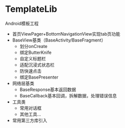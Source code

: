 # TemplateLib
Android模板工程

* 首页ViewPager+BottomNavigationView实现tab页功能
* BaseView基类（BaseActivity/BaseFragment）
    * 划分onCreate
    * 绑定ButterKnife
    * 自定义标题栏
    * 适配沉浸式状态栏
    * 防快速点击
    * 绑定BasePresenter
* 网络层基类
    * BaseResponse基本返回数据
    * BaseCallback基本回调，拆解数据，处理错误信息
* 工具类
    * 常用对话框
    * 其他工具...
* 常用第三方库引入